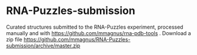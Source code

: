 # RNA-Puzzles-submission

Curated structures submitted to the RNA-Puzzles experiment, processed manually and with https://github.com/mmagnus/rna-pdb-tools .
Download a zip file https://github.com/mmagnus/RNA-Puzzles-submission/archive/master.zip 
